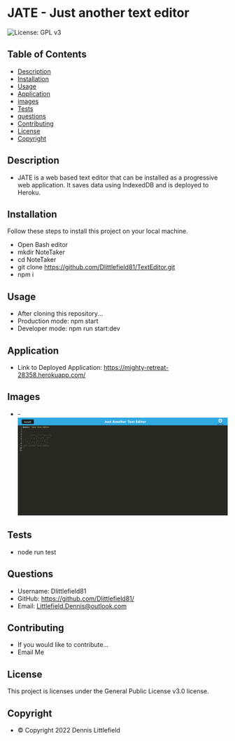 
# JATE - Just another text editor
![License: GPL v3](https://img.shields.io/badge/License-GPLv3-blue.svg)


## Table of Contents
- [Description](#description)
- [Installation](#installation)
- [Usage](#usage)
- [Application](#application)
- [images](#images)
- [Tests](#tests)
- [questions](#questions)
- [Contributing](#contributing)
- [License](#license)
- [Copyright](#copyright)


## Description
- JATE is a web based text editor that can be installed as a progressive web application. It saves data using IndexedDB and is deployed to Heroku.


## Installation
Follow these steps to install this project on your local machine.
- Open Bash editor
- mkdir NoteTaker
- cd NoteTaker
- git clone https://github.com/Dlittlefield81/TextEditor.git
- npm i


## Usage
- After cloning this repository...
- Production mode: npm start
- Developer mode: npm run start:dev

## Application
- Link to Deployed Application: https://mighty-retreat-28358.herokuapp.com/


## Images
- -![TeamProfileGenerator](./assets/jate.png)


## Tests
- node run test


## Questions
- Username: Dlittlefield81
- GitHub: https://github.com/Dlittlefield81/
- Email: Littlefield.Dennis@outlook.com


## Contributing
- If you would like to contribute...
- Email Me


## License
   This project is licenses under the General Public License v3.0 license.



## Copyright
- © Copyright 2022 Dennis Littlefield
    